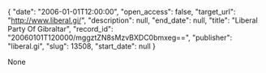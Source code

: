 {
  "date": "2006-01-01T12:00:00", 
  "open_access": false, 
  "target_url": "http://www.liberal.gi/", 
  "description": null, 
  "end_date": null, 
  "title": "Liberal Party Of Gibraltar", 
  "record_id": "20060101T120000/mggztZN8sMzvBXDC0bmxeg==", 
  "publisher": "liberal.gi", 
  "slug": 13508, 
  "start_date": null
}

None